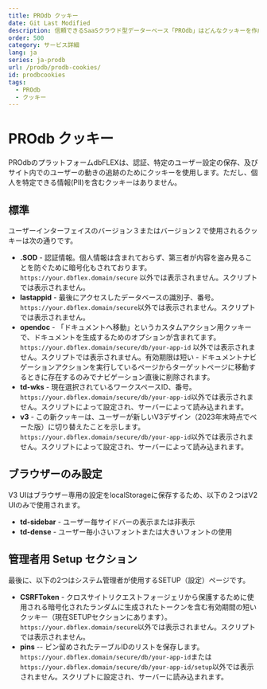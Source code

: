 ```yaml
---
title: PROdb クッキー
date: Git Last Modified
description: 信頼できるSaaSクラウド型データーベース「PROdb」はどんなクッキーを作成するか。
order: 500
category: サービス詳細
lang: ja
series: ja-prodb
url: /prodb/prodb-cookies/
id: prodbcookies
tags:
  - PROdb
  - クッキー
---
```

          
# PROdb クッキー

PROdbのプラットフォームdbFLEXは、認証、特定のユーザー設定の保存、及びサイト内でのユーザーの動きの追跡のためにクッキーを使用します。ただし、個人を特定できる情報(PII)を含むクッキーはありません。

## 標準

ユーザーインターフェイスのバージョン３またはバージョン２で使用されるクッキーは次の通りです。

* **.SOD** - 認証情報。個人情報は含まれておらず、第三者が内容を盗み見ることを防ぐために暗号化もされております。`https://your.dbflex.domain/secure` 以外では表示されません。スクリプトでは表示されません。
* **lastappid** - 最後にアクセスしたデータベースの識別子、番号。`https://your.dbflex.domain/secure`以外では表示されません。スクリプトでは表示されません。
* **opendoc** - 「ドキュメントへ移動」というカスタムアクション用クッキーで、ドキュメントを生成するためのオプションが含まれてます。`https://your.dbflex.domain/secure/db/your-app-id` 以外では表示されません。スクリプトでは表示されません。有効期限は短い - ドキュメントナビゲーションアクションを実行しているページからターゲットページに移動するときに存在するのみでナビゲーション直後に削除されます。
* **td-wks** - 現在選択されているワークスペースID、番号。`https://your.dbflex.domain/secure/db/your-app-id`以外では表示されません。スクリプトによって設定され、サーバーによって読み込まれます。
* **v3** - この新クッキーは、ユーザーが新しいV3デザイン（2023年末時点でべーた版）に切り替えたことを示します。`https://your.dbflex.domain/secure/db/your-app-id`以外では表示されません。スクリプトによって設定され、サーバーによって読み込まれます。

## ブラウザーのみ設定

V3 UIはブラウザー専用の設定をlocalStorageに保存するため、以下の２つはV2 UIのみで使用されます。

* **td-sidebar** - ユーザー毎サイドバーの表示または非表示
* **td-dense** - ユーザー毎小さいフォントまたは大きいフォントの使用

## 管理者用 Setup セクション

最後に、以下の2つはシステム管理者が使用するSETUP（設定）ページです。

* **CSRFToken** - クロスサイトリクエストフォージェリから保護するために使用される暗号化されたランダムに生成されたトークンを含む有効期間の短いクッキー（現在SETUPセクションにあります）。`https://your.dbflex.domain/secure`以外では表示されません。スクリプトでは表示されません。
* **pins** -- ピン留めされたテーブルIDのリストを保存します。`https://your.dbflex.domain/secure/db/your-app-id`または`https://your.dbflex.domain/secure/db/your-app-id/setup`以外では表示されません。スクリプトに設定され、サーバーに読み込まれます。
